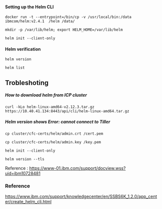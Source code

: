 #### Setting up the Helm CLI


	docker run -t --entrypoint=/bin/cp -v /usr/local/bin:/data ibmcom/helm:v2.4.1  /helm /data/

	mkdir -p /var/lib/helm; export HELM_HOME=/var/lib/helm

	helm init --client-only


#### Helm verification


	helm version
	
	helm list
	



## Trobleshoting 

##### How to download helm from ICP cluster

	curl -kLo helm-linux-amd64-v2.12.3.tar.gz https://10.40.41.134:8443/api/cli/helm-linux-amd64.tar.gz
	

##### Helm version shows Error: cannot connect to Tiller



	cp cluster/cfc-certs/helm/admin.crt /cert.pem

	cp cluster/cfc-certs/helm/admin.key /key.pem

	helm init --client-only

	helm version --tls

Reference : https://www-01.ibm.com/support/docview.wss?uid=ibm10728481
	
### Reference

https://www.ibm.com/support/knowledgecenter/en/SSBS6K_1.2.0/app_center/create_helm_cli.html

